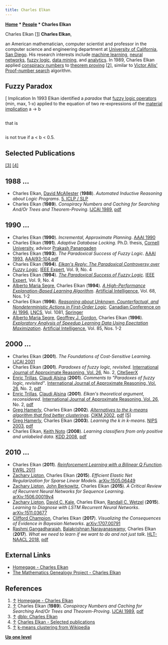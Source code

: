 ```yaml
---
title: Charles Elkan
---
```

**[Home](Home "Home") * [People](People "People") * Charles Elkan**

[](http://cseweb.ucsd.edu/~elkan/) Charles Elkan <a id="cite-note-1" href="#cite-ref-1">[1]</a>
**Charles Elkan**,

an American mathematician, computer scientist and professor in the computer science and engineering department at [University of California, San Diego](https://en.wikipedia.org/wiki/University_of_California,_San_Diego).
His research interests include [machine learning](Learning "Learning"), [neural networks](Neural_Networks "Neural Networks"), [fuzzy logic](https://en.wikipedia.org/wiki/Fuzzy_logic), [data mining](https://en.wikipedia.org/wiki/Data_mining), and [analytics](https://en.wikipedia.org/wiki/Analytics).
In 1989, Charles Elkan applied [conspiracy numbers](Conspiracy_Numbers "Conspiracy Numbers") to [theorem proving](https://en.wikipedia.org/wiki/Automated_theorem_proving) <a id="cite-note-2" href="#cite-ref-2">[2]</a>,
similar to [Victor Allis'](Victor_Allis "Victor Allis") [Proof-number search](Proof-Number_Search "Proof-Number Search") algorithm.

## Fuzzy Paradox

\[ Implication
In 1993 Elkan identified a *paradox* that [fuzzy logic operators](https://en.wikipedia.org/wiki/Fuzzy_logic#Fuzzy_logic_operators) (min, max, 1-x) applied to the equation of two re-expressions of the [material implication](<https://en.wikipedia.org/wiki/Material_implication_(rule_of_inference)>) a → b

```C++ ~(a & ~b) = (~a & ~b) | b

```

that is

```C++1 - max(a, 1-b) = max(min(1-a, 1-b), b)

```

is not true if a \< b \< 0.5.

## Selected Publications

<a id="cite-note-3" href="#cite-ref-3">[3]</a> <a id="cite-note-4" href="#cite-ref-4">[4]</a>

## 1988 ...

- Charles Elkan, [David McAllester](David_McAllester "David McAllester") (**1988**). *Automated Inductive Reasoning about Logic Programs*. [5. ICLP / SLP](https://dblp.uni-trier.de/db/conf/iclp/iclp88.html)
- Charles Elkan (**1989**). *Conspiracy Numbers and Caching for Searching And/Or Trees and Theorem-Proving*. [IJCAI 1989](Conferences#IJCAI "Conferences"), [pdf](https://www.ijcai.org/Proceedings/89-1/Papers/054.pdf)

## 1990 ...

- Charles Elkan (**1990**). *Incremental, Approximate Planning*. [AAAI 1990](Conferences#AAAI-90 "Conferences")
- Charles Elkan (**1991**). *Adaptive Database Locking*. Ph.D. thesis, [Cornell University](https://en.wikipedia.org/wiki/Cornell_University), advisor [Prakash Panangaden](Mathematician#PPanangaden "Mathematician")
- Charles Elkan (**1993**). *The Paradoxical Success of Fuzzy Logic*. [AAAI 1993](Conferences#AAAI-93 "Conferences"), [AAAI93-104.pdf](https://www.aaai.org/Papers/AAAI/1993/AAAI93-104.pdf)
- Charles Elkan (**1994**). *[Elkan's Reply: The Paradoxical Controversy over Fuzzy Logic](https://www.semanticscholar.org/paper/Elkan%27s-Reply%3A-The-Paradoxical-Controversy-over-Elkan/ddd37517dc10d22ad05e9479f6449f34def66a96)*. [IEEE Expert](IEEE#Expert "IEEE"), Vol. 9, No. 4
- Charles Elkan (**1994**). *[The Paradoxical Success of Fuzzy Logic](https://dl.acm.org/citation.cfm?id=630036)*. [IEEE Expert](IEEE#Expert "IEEE"), Vol. 9, No. 4
- [Alberto Maria Segre](Alberto_Maria_Segre "Alberto Maria Segre"), Charles Elkan (**1994**). *[A High-Performance Explanation-Based Learning Algorithm](https://www.semanticscholar.org/paper/A-High-Performance-Explanation-Based-Learning-Segre-Elkan/e8afba39d0aaae0f5674f70deb8fc4571655c534)*. [Artificial Intelligence](https://en.wikipedia.org/wiki/Artificial_Intelligence_%28journal%29), Vol. 68, Nos. 1-2
- Charles Elkan (**1996**). *[Reasoning about Unknown, Counterfactual, and Nondeterministic Actions in First-Order Logic](https://link.springer.com/chapter/10.1007/3-540-61291-2_41)*. [Canadian Conference on AI 1996](https://dblp.uni-trier.de/db/conf/ai/ai96.html), [LNCS](https://en.wikipedia.org/wiki/Lecture_Notes_in_Computer_Science), Vol. 1081, [Springer](https://en.wikipedia.org/wiki/Springer_Science%2BBusiness_Media)
- [Alberto Maria Segre](Alberto_Maria_Segre "Alberto Maria Segre"), [Geoffrey J. Gordon](Mathematician#GGordon "Mathematician"), Charles Elkan (**1996**). *[Exploratory Analysis of Speedup Learning Data Using Epectation Maximization](https://dl.acm.org/citation.cfm?id=241108)*. [Artificial Intelligence](<https://en.wikipedia.org/wiki/Artificial_Intelligence_(journal)>), Vol. 85, Nos. 1-2

## 2000 ...

- Charles Elkan (**2001**). *The Foundations of Cost-Sensitive Learning*. [IJCAI 2001](Conferences#IJCAI "Conferences")
- Charles Elkan (**2001**). *Paradoxes of fuzzy logic, revisited*. [International Journal of Approximate Reasoning, Vol. 26](https://dblp.uni-trier.de/db/journals/ijar/ijar26.html), No. 2, [CiteSeerX](http://citeseerx.ist.psu.edu/viewdoc/summary?doi=10.1.1.20.7605)
- [Enric Trillas](Mathematician#ETrillas "Mathematician"), [Claudi Alsina](Mathematician#CAlsina "Mathematician") (**2001**). *Comments to "Paradoxes of fuzzy logic, revisited"*. [International Journal of Approximate Reasoning, Vol. 26](https://dblp.uni-trier.de/db/journals/ijar/ijar26.html), No. 2, [pdf](https://core.ac.uk/download/pdf/82697342.pdf)
- [Enric Trillas](Mathematician#ETrillas "Mathematician"), [Claudi Alsina](Mathematician#CAlsina "Mathematician") (**2001**). *Elkan's theoretical argument, reconsidered*. [International Journal of Approximate Reasoning, Vol. 26](https://dblp.uni-trier.de/db/journals/ijar/ijar26.html), No. 2, [pdf](https://core.ac.uk/download/pdf/81951492.pdf)
- [Greg Hamerly](https://github.com/ghamerly), Charles Elkan (**2002**). *[Alternatives to the k-means algorithm that find better clusterings](https://dl.acm.org/citation.cfm?id=584890)*. [CIKM 2002](https://dblp.uni-trier.de/db/conf/cikm/cikm2002.html), [pdf](http://people.csail.mit.edu/tieu/notebook/kmeans/15_p600-hamerly.pdf) <a id="cite-note-5" href="#cite-ref-5">[5]</a>
- [Greg Hamerly](https://github.com/ghamerly), Charles Elkan (**2003**). *Learning the k in k-means*. [NIPS 2003](https://dblp.uni-trier.de/db/conf/nips/nips2003.html), [pdf](https://papers.nips.cc/paper/2526-learning-the-k-in-k-means.pdf)
- Charles Elkan, [Keith Noto](https://dblp.uni-trier.de/pers/hd/n/Noto:Keith) (**2008**). *Learning classifiers from only positive and unlabeled data*. [KDD 2008](https://dblp.uni-trier.de/db/conf/kdd/kdd2008.html), [pdf](http://cseweb.ucsd.edu/~elkan/posonly.pdf)

## 2010 ...

- Charles Elkan (**2011**). *[Reinforcement Learning with a Bilinear Q Function](https://link.springer.com/chapter/10.1007/978-3-642-29946-9_11)*. [EWRL 2011](https://dblp.uni-trier.de/db/conf/ewrl/ewrl2011.html)
- [Zachary Lipton](https://en.wikipedia.org/wiki/Zachary_Lipton), Charles Elkan (**2015**). *Efficient Elastic Net Regularization for Sparse Linear Models*. [arXiv:1505.06449](https://arxiv.org/abs/1505.06449)
- [Zachary Lipton](https://en.wikipedia.org/wiki/Zachary_Lipton), [John Berkowitz](https://www.linkedin.com/in/john-berkowitz-92b24a7b), Charles Elkan (**2015**). *A Critical Review of Recurrent Neural Networks for Sequence Learning*. [arXiv:1506.00019v4](https://arxiv.org/abs/1506.00019)
- [Zachary Lipton](https://en.wikipedia.org/wiki/Zachary_Lipton), [David C. Kale](https://dblp.uni-trier.de/pers/hd/k/Kale:David_C=), Charles Elkan, [Randall C. Wetzel](https://dblp.uni-trier.de/pers/hd/w/Wetzel:Randall_C=) (**2015**). *Learning to Diagnose with LSTM Recurrent Neural Networks*. [arXiv:1511.03677](https://arxiv.org/abs/1511.03677)
- [Clifford Champion](https://dblp.uni-trier.de/pers/hd/c/Champion:Clifford), Charles Elkan (**2017**). *Visualizing the Consequences of Evidence in Bayesian Networks*. [arXiv:1707.00791](https://arxiv.org/abs/1707.00791)
- [Rashmi Gangadharaiah](https://dblp.uni-trier.de/pers/hd/g/Gangadharaiah:Rashmi), [Balakrishnan Narayanaswamy](https://dblp.uni-trier.de/pers/hd/n/Narayanaswamy:Balakrishnan), Charles Elkan (**2017**). *What we need to learn if we want to do and not just talk*. [HLT-NAACL 2018](https://dblp.uni-trier.de/db/conf/naacl/naacl2018-3.html), [pdf](https://www.aclweb.org/anthology/N18-3004)

## External Links

- [Homegage - Charles Elkan](http://cseweb.ucsd.edu/~elkan/)
- [The Mathematics Genealogy Project - Charles Elkan](https://genealogy.math.ndsu.nodak.edu/id.php?id=30650)

## References

1. <a id="cite-ref-1" href="#cite-note-1">↑</a> [Homegage - Charles Elkan](http://cseweb.ucsd.edu/~elkan/)
1. <a id="cite-ref-2" href="#cite-note-2">↑</a> Charles Elkan (**1989**). *Conspiracy Numbers and Caching for Searching And/Or Trees and Theorem-Proving*. [IJCAI 1989](Conferences#IJCAI "Conferences"), [pdf](https://www.ijcai.org/Proceedings/89-1/Papers/054.pdf)
1. <a id="cite-ref-3" href="#cite-note-3">↑</a> [dblp: Charles Elkan](https://dblp.uni-trier.de/pers/hd/e/Elkan:Charles.html)
1. <a id="cite-ref-4" href="#cite-note-4">↑</a> [Charles Elkan - Selected publications](http://cseweb.ucsd.edu/~elkan/#publications)
1. <a id="cite-ref-5" href="#cite-note-5">↑</a> [k-means clustering from Wikipedia](https://en.wikipedia.org/wiki/K-means_clustering)

**[Up one level](People "People")**

